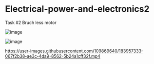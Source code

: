 # Electrical-power-and-electronics2
Task #2
Bruch less motor

![image](https://user-images.githubusercontent.com/107959289/183288429-58651b27-931a-472a-85f3-5425e97fca8f.png)


![image](https://user-images.githubusercontent.com/107959289/183288290-5615ef37-6636-4443-be7b-2d8ec20f3bc7.png)


https://user-images.githubusercontent.com/109869640/183957333-067f2b38-ae3c-4da9-8562-5b24a1cff32f.mp4
